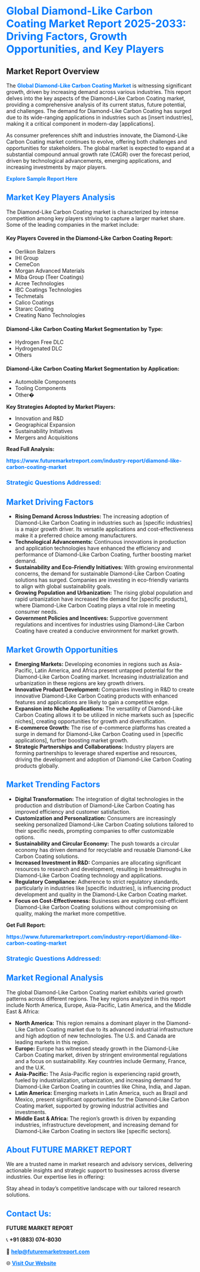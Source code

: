 <h1 style="color: #007BFF;">Global Diamond-Like Carbon Coating Market Report 2025-2033: Driving Factors, Growth Opportunities, and Key Players</h1>

<section id="overview">
<h2>Market Report Overview</h2>
<p>The <a href="https://www.futuremarketreport.com/industry-report/diamond-like-carbon-coating-market" style="color: #007BFF; text-decoration: none;"><strong>Global Diamond-Like Carbon Coating Market</strong></a> is witnessing significant growth, driven by increasing demand across various industries. This report delves into the key aspects of the Diamond-Like Carbon Coating market, providing a comprehensive analysis of its current status, future potential, and challenges. The demand for Diamond-Like Carbon Coating has surged due to its wide-ranging applications in industries such as [insert industries], making it a critical component in modern-day [applications].</p>
<p>As consumer preferences shift and industries innovate, the Diamond-Like Carbon Coating market continues to evolve, offering both challenges and opportunities for stakeholders. The global market is expected to expand at a substantial compound annual growth rate (CAGR) over the forecast period, driven by technological advancements, emerging applications, and increasing investments by major players.</p>
</section>

<section id="overview">
<p><a href="https://www.futuremarketreport.com/request-sample/reportId=84070" style="color: #007BFF; text-decoration: none;"><strong>Explore Sample Report Here</strong></a></p>
</section>

<section id="key-players">
<h2 style="color: #007BFF;">Market Key Players Analysis</h2>
<p>The Diamond-Like Carbon Coating market is characterized by intense competition among key players striving to capture a larger market share. Some of the leading companies in the market include:</p>
<h4>Key Players Covered in the Diamond-Like Carbon Coating Report:</h4>
<ul><li>Oerlikon Balzers</li><li>IHI Group</li><li>CemeCon</li><li>Morgan Advanced Materials</li><li>Miba Group (Teer Coatings)</li><li>Acree Technologies</li><li>IBC Coatings Technologies</li><li>Techmetals</li><li>Calico Coatings</li><li>Stararc Coating</li><li>Creating Nano Technologies</li></ul>
<h4>Diamond-Like Carbon Coating Market Segmentation by Type:</h4>
<ul><li>Hydrogen Free DLC</li><li>Hydrogenated DLC</li><li>Others</li></ul>

<h4>Diamond-Like Carbon Coating Market Segmentation by Application:</h4>
<ul><li>Automobile Components</li><li>Tooling Components</li><li>Other�</li></ul>
<p><strong>Key Strategies Adopted by Market Players:</strong></p>
<ul>
<li>Innovation and R&D</li>
<li>Geographical Expansion</li>
<li>Sustainability Initiatives</li>
<li>Mergers and Acquisitions</li>
</ul>
</section>

<section>
<p><strong>Read Full Analysis: </strong></p><a href="https://www.futuremarketreport.com/industry-report/diamond-like-carbon-coating-market" style="color: #007BFF; text-decoration: none;"><strong>https://www.futuremarketreport.com/industry-report/diamond-like-carbon-coating-market</strong></a>
<h3 style="color: #007BFF;">Strategic Questions Addressed:</h3>
</section>

<section id="driving-factors">
<h2 style="color: #007BFF;">Market Driving Factors</h2>
<ul>
<li><strong>Rising Demand Across Industries:</strong> The increasing adoption of Diamond-Like Carbon Coating in industries such as [specific industries] is a major growth driver. Its versatile applications and cost-effectiveness make it a preferred choice among manufacturers.</li>
<li><strong>Technological Advancements:</strong> Continuous innovations in production and application technologies have enhanced the efficiency and performance of Diamond-Like Carbon Coating, further boosting market demand.</li>
<li><strong>Sustainability and Eco-Friendly Initiatives:</strong> With growing environmental concerns, the demand for sustainable Diamond-Like Carbon Coating solutions has surged. Companies are investing in eco-friendly variants to align with global sustainability goals.</li>
<li><strong>Growing Population and Urbanization:</strong> The rising global population and rapid urbanization have increased the demand for [specific products], where Diamond-Like Carbon Coating plays a vital role in meeting consumer needs.</li>
<li><strong>Government Policies and Incentives:</strong> Supportive government regulations and incentives for industries using Diamond-Like Carbon Coating have created a conducive environment for market growth.</li>
</ul>
</section>

<section id="growth-opportunities">
<h2 style="color: #007BFF;">Market Growth Opportunities</h2>
<ul>
<li><strong>Emerging Markets:</strong> Developing economies in regions such as Asia-Pacific, Latin America, and Africa present untapped potential for the Diamond-Like Carbon Coating market. Increasing industrialization and urbanization in these regions are key growth drivers.</li>
<li><strong>Innovative Product Development:</strong> Companies investing in R&D to create innovative Diamond-Like Carbon Coating products with enhanced features and applications are likely to gain a competitive edge.</li>
<li><strong>Expansion into Niche Applications:</strong> The versatility of Diamond-Like Carbon Coating allows it to be utilized in niche markets such as [specific niches], creating opportunities for growth and diversification.</li>
<li><strong>E-commerce Growth:</strong> The rise of e-commerce platforms has created a surge in demand for Diamond-Like Carbon Coating used in [specific applications], further boosting market growth.</li>
<li><strong>Strategic Partnerships and Collaborations:</strong> Industry players are forming partnerships to leverage shared expertise and resources, driving the development and adoption of Diamond-Like Carbon Coating products globally.</li>
</ul>
</section>

<section id="trending-factors">
<h2 style="color: #007BFF;">Market Trending Factors</h2>
<ul>
<li><strong>Digital Transformation:</strong> The integration of digital technologies in the production and distribution of Diamond-Like Carbon Coating has improved efficiency and customer satisfaction.</li>
<li><strong>Customization and Personalization:</strong> Consumers are increasingly seeking personalized Diamond-Like Carbon Coating solutions tailored to their specific needs, prompting companies to offer customizable options.</li>
<li><strong>Sustainability and Circular Economy:</strong> The push towards a circular economy has driven demand for recyclable and reusable Diamond-Like Carbon Coating solutions.</li>
<li><strong>Increased Investment in R&D:</strong> Companies are allocating significant resources to research and development, resulting in breakthroughs in Diamond-Like Carbon Coating technology and applications.</li>
<li><strong>Regulatory Compliance:</strong> Adherence to strict regulatory standards, particularly in industries like [specific industries], is influencing product development and quality in the Diamond-Like Carbon Coating market.</li>
<li><strong>Focus on Cost-Effectiveness:</strong> Businesses are exploring cost-efficient Diamond-Like Carbon Coating solutions without compromising on quality, making the market more competitive.</li>
</ul>
</section>

<section>
<p><strong>Get Full Report: </strong></p><a href="https://www.futuremarketreport.com/industry-report/diamond-like-carbon-coating-market" style="color: #007BFF; text-decoration: none;"><strong>https://www.futuremarketreport.com/industry-report/diamond-like-carbon-coating-market</strong></a>
<h3 style="color: #007BFF;">Strategic Questions Addressed:</h3>
</section>


<section id="regional-analysis">
<h2 style="color: #007BFF;">Market Regional Analysis</h2>
<p>The global Diamond-Like Carbon Coating market exhibits varied growth patterns across different regions. The key regions analyzed in this report include North America, Europe, Asia-Pacific, Latin America, and the Middle East & Africa:</p>
<ul>
<li><strong>North America:</strong> This region remains a dominant player in the Diamond-Like Carbon Coating market due to its advanced industrial infrastructure and high adoption of new technologies. The U.S. and Canada are leading markets in this region.</li>
<li><strong>Europe:</strong> Europe has witnessed steady growth in the Diamond-Like Carbon Coating market, driven by stringent environmental regulations and a focus on sustainability. Key countries include Germany, France, and the U.K.</li>
<li><strong>Asia-Pacific:</strong> The Asia-Pacific region is experiencing rapid growth, fueled by industrialization, urbanization, and increasing demand for Diamond-Like Carbon Coating in countries like China, India, and Japan.</li>
<li><strong>Latin America:</strong> Emerging markets in Latin America, such as Brazil and Mexico, present significant opportunities for the Diamond-Like Carbon Coating market, supported by growing industrial activities and investments.</li>
<li><strong>Middle East & Africa:</strong> The region’s growth is driven by expanding industries, infrastructure development, and increasing demand for Diamond-Like Carbon Coating in sectors like [specific sectors].</li>
</ul>
</section>

<footer>
<h2 style="color: #007BFF;">About FUTURE MARKET REPORT</h2>
<p>We are a trusted name in market research and advisory services, delivering actionable insights and strategic support to businesses across diverse industries. Our expertise lies in offering:</p>

<p>Stay ahead in today’s competitive landscape with our tailored research solutions.</p>

<h2 style="color: #007BFF;">Contact Us:</h2>
<p><strong>FUTURE MARKET REPORT</strong></p>
<p>📞 <strong>+91 (883) 074-8030</strong></p>
<p>📧 <strong><a href="mailto:help@futuremarketreport.com" style="color: #007BFF;">help@futuremarketreport.com</a></strong></p>
<p>🌐 <strong><a href="https://www.futuremarketreport.com/" style="color: #007BFF;">Visit Our Website</a></strong></p>
</footer>